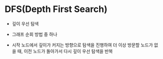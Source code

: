 # DFS(Depth First Search)

- 깊이 우선 탐색

- 그래프 순회 방법 중 하나

- 시작 노드에서 깊이가 커지는 방향으로 탐색을 진행하여 더 이상 방문할 노드가 없을 때, 이전 노드가 돌아가서 다시 깊이 우선 탐색을 반복